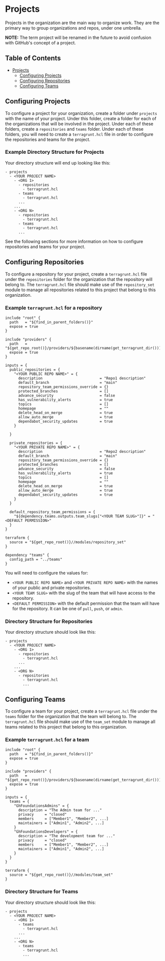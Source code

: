 # Projects

Projects in the organization are the main way to organize work. They are the primary way to group organizations and repos, under one umbrella.

**NOTE:** The term project will be renamed in the future to avoid confusion with GitHub's concept of a project.

## Table of Contents

   * [Projects](#projects)
      * [Configuring Projects](#configuring-projects)
      * [Configuring Repositories](#configuring-repositories)
      * [Configuring Teams](#configuring-teams)


## Configuring Projects

To configure a project for your organization, create a folder under `projects` with the name of your project. Under this folder, create a folder for each of the organizations that will be involved in the project. Under each of these folders, create a `repositories` and `teams` folder. Under each of these folders, you will need to create a `terragrunt.hcl` file in order to configure the repositories and teams for the project.

### Example Directory Structure for Projects

Your directory structure will end up looking like this:

```
- projects
  - <YOUR PROJECT NAME>
    - <ORG 1>
      - repositories
        - terragrunt.hcl
      - teams
        - terragrunt.hcl
      ...
    ...
    - <ORG N>
      - repositories
        - terragrunt.hcl
      - teams
        - terragrunt.hcl
      ...
```

See the following sections for more information on how to configure repositories and teams for your project.

## Configuring Repositories

To configure a repository for your project, create a `terragrunt.hcl` file under the `repositories` folder for the organization that the repository will belong to. The `terragrunt.hcl` file should make use of the `repository_set` module to manage all repositories related to this project that belong to this organization.

### Example `terragrunt.hcl` for a repository

```hcl
include "root" {
  path   = "${find_in_parent_folders()}"
  expose = true
}

include "providers" {
  path   = "${get_repo_root()}/providers/${basename(dirname(get_terragrunt_dir()))}/providers.hcl"
  expose = true
}

inputs = {
  public_repositories = {
    "<YOUR PUBLIC REPO NAME>" = {
      description                          = "Repo1 description"
      default_branch                       = "main"
      repository_team_permissions_override = {}
      protected_branches                   = []
      advance_security                     = false
      has_vulnerability_alerts             = true
      topics                               = []
      homepage                             = ""
      delete_head_on_merge                 = true
      allow_auto_merge                     = true
      dependabot_security_updates          = true
    }

  }

  private_repositories = {
    "<YOUR PRIVATE REPO NAME>" = {
      description                          = "Repo2 description"
      default_branch                       = "main"
      repository_team_permissions_override = {}
      protected_branches                   = []
      advance_security                     = false
      has_vulnerability_alerts             = true
      topics                               = []
      homepage                             = ""
      delete_head_on_merge                 = true
      allow_auto_merge                     = true
      dependabot_security_updates          = true
    }
  }

  default_repository_team_permissions = {
    "${dependency.teams.outputs.team_slugs["<YOUR TEAM SLUG>"]}" = "<DEFAULT PERMISSION>"
  }
}

terraform {
  source = "${get_repo_root()}//modules/repository_set"
}

dependency "teams" {
  config_path = "../teams"
}
```

You will need to configure the values for:
- `<YOUR PUBLIC REPO NAME>` and `<YOUR PRIVATE REPO NAME>` with the names of your public and private repositories.
- `<YOUR TEAM SLUG>` with the slug of the team that will have access to the repository.
- `<DEFAULT PERMISSION>` with the default permission that the team will have for the repository. It can be one of `pull`, `push`, or `admin`.

### Directory Structure for Repositories

Your directory structure should look like this:

```
- projects
  - <YOUR PROJECT NAME>
    - <ORG 1>
      - repositories
        - terragrunt.hcl
      ...
    ...
    - <ORG N>
      - repositories
        - terragrunt.hcl
        ...
```

## Configuring Teams

To configure a team for your project, create a `terragrunt.hcl` file under the `teams` folder for the organization that the team will belong to. The `terragrunt.hcl` file should make use of the `team_set` module to manage all teams related to this project that belong to this organization.

### Example `terragrunt.hcl` for a team

```hcl
include "root" {
  path   = "${find_in_parent_folders()}"
  expose = true
}

include "providers" {
  path   = "${get_repo_root()}/providers/${basename(dirname(get_terragrunt_dir()))}/providers.hcl"
  expose = true
}

inputs = {
  teams = {
    "GhFoundationsAdmins" = {
      description = "The Admin team for ..."
      privacy     = "closed"
      members     = ["Member1", "Member2", ...]
      maintainers = ["Admin1", "Admin2", ...]
    }
    "GhFoundationsDevelopers" = {
      description = "The development team for ..."
      privacy     = "closed"
      members     = ["Member1", "Member2", ...]
      maintainers = ["Admin1", "Admin2", ...]
    }
  }
}

terraform {
  source = "${get_repo_root()}//modules/team_set"
}
```

### Directory Structure for Teams

Your directory structure should look like this:

```
- projects
  - <YOUR PROJECT NAME>
    - <ORG 1>
      - teams
        - terragrunt.hcl
      ...
    ...
    - <ORG N>
      - teams
        - terragrunt.hcl
        ...
```